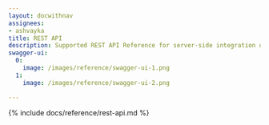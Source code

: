 ```yaml
---
layout: docwithnav
assignees:
- ashvayka
title: REST API
description: Supported REST API Reference for server-side integration of your IoT projects
swagger-ui:
  0:
    image: /images/reference/swagger-ui-1.png
  1:
    image: /images/reference/swagger-ui-2.png

---
```


{% include docs/reference/rest-api.md %}
